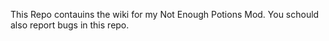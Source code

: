 This Repo contauins the wiki for my Not Enough Potions Mod.
You schould also report bugs in this repo.
